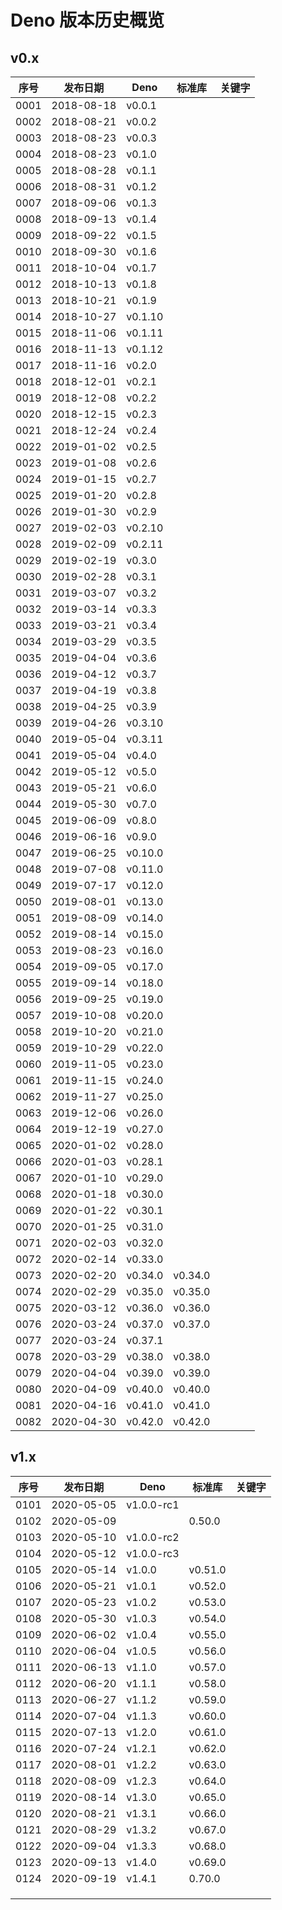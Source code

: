 # Deno 版本历史概览

## v0.x

| 序号 | 发布日期 | Deno | 标准库 | 关键字 |
| --- | --- | --- | --- | --- |
| 0001 | 2018-08-18 | v0.0.1 |  |  |
| 0002 | 2018-08-21 | v0.0.2 |  |  |
| 0003 | 2018-08-23 | v0.0.3 |  |  |
| 0004 | 2018-08-23 | v0.1.0 |  |  |
| 0005 | 2018-08-28 | v0.1.1 |  |  |
| 0006 | 2018-08-31 | v0.1.2 |  |  |
| 0007 | 2018-09-06 | v0.1.3 |  |  |
| 0008 | 2018-09-13 | v0.1.4 |  |  |
| 0009 | 2018-09-22 | v0.1.5 |  |  |
| 0010 | 2018-09-30 | v0.1.6 |  |  |
| 0011 | 2018-10-04 | v0.1.7 |  |  |
| 0012 | 2018-10-13 | v0.1.8 |  |  |
| 0013 | 2018-10-21 | v0.1.9 |  |  |
| 0014 | 2018-10-27 | v0.1.10 |  |  |
| 0015 | 2018-11-06 | v0.1.11 |  |  |
| 0016 | 2018-11-13 | v0.1.12 |  |  |
| 0017 | 2018-11-16 | v0.2.0 |  |  |
| 0018 | 2018-12-01 | v0.2.1 |  |  |
| 0019 | 2018-12-08 | v0.2.2 |  |  |
| 0020 | 2018-12-15 | v0.2.3 |  |  |
| 0021 | 2018-12-24 | v0.2.4 |  |  |
| 0022 | 2019-01-02 | v0.2.5 |  |  |
| 0023 | 2019-01-08 | v0.2.6 |  |  |
| 0024 | 2019-01-15 | v0.2.7 |  |  |
| 0025 | 2019-01-20 | v0.2.8 |  |  |
| 0026 | 2019-01-30 | v0.2.9 |  |  |
| 0027 | 2019-02-03 | v0.2.10 |  |  |
| 0028 | 2019-02-09 | v0.2.11 |  |  |
| 0029 | 2019-02-19 | v0.3.0 |  |  |
| 0030 | 2019-02-28 | v0.3.1 |  |  |
| 0031 | 2019-03-07 | v0.3.2 |  |  |
| 0032 | 2019-03-14 | v0.3.3 |  |  |
| 0033 | 2019-03-21 | v0.3.4 |  |  |
| 0034 | 2019-03-29 | v0.3.5 |  |  |
| 0035 | 2019-04-04 | v0.3.6 |  |  |
| 0036 | 2019-04-12 | v0.3.7 |  |  |
| 0037 | 2019-04-19 | v0.3.8 |  |  |
| 0038 | 2019-04-25 | v0.3.9 |  |  |
| 0039 | 2019-04-26 | v0.3.10 |  |  |
| 0040 | 2019-05-04 | v0.3.11 |  |  |
| 0041 | 2019-05-04 | v0.4.0 |  |  |
| 0042 | 2019-05-12 | v0.5.0 |  |  |
| 0043 | 2019-05-21 | v0.6.0 |  |  |
| 0044 | 2019-05-30 | v0.7.0 |  |  |
| 0045 | 2019-06-09 | v0.8.0 |  |  |
| 0046 | 2019-06-16 | v0.9.0 |  |  |
| 0047 | 2019-06-25 | v0.10.0 |  |  |
| 0048 | 2019-07-08 | v0.11.0 |  |  |
| 0049 | 2019-07-17 | v0.12.0 |  |  |
| 0050 | 2019-08-01 | v0.13.0 |  |  |
| 0051 | 2019-08-09 | v0.14.0 |  |  |
| 0052 | 2019-08-14 | v0.15.0 |  |  |
| 0053 | 2019-08-23 | v0.16.0 |  |  |
| 0054 | 2019-09-05 | v0.17.0 |  |  |
| 0055 | 2019-09-14 | v0.18.0 |  |  |
| 0056 | 2019-09-25 | v0.19.0 |  |  |
| 0057 | 2019-10-08 | v0.20.0 |  |  |
| 0058 | 2019-10-20 | v0.21.0 |  |  |
| 0059 | 2019-10-29 | v0.22.0 |  |  |
| 0060 | 2019-11-05 | v0.23.0 |  |  |
| 0061 | 2019-11-15 | v0.24.0 |  |  |
| 0062 | 2019-11-27 | v0.25.0 |  |  |
| 0063 | 2019-12-06 | v0.26.0 |  |  |
| 0064 | 2019-12-19 | v0.27.0 |  |  |
| 0065 | 2020-01-02 | v0.28.0 |  |  |
| 0066 | 2020-01-03 | v0.28.1 |  |  |
| 0067 | 2020-01-10 | v0.29.0 |  |  |
| 0068 | 2020-01-18 | v0.30.0 |  |  |
| 0069 | 2020-01-22 | v0.30.1 |  |  |
| 0070 | 2020-01-25 | v0.31.0 |  |  |
| 0071 | 2020-02-03 | v0.32.0 |  |  |
| 0072 | 2020-02-14 | v0.33.0 |  |  |
| 0073 | 2020-02-20 | v0.34.0 | v0.34.0 |  |
| 0074 | 2020-02-29 | v0.35.0 | v0.35.0 |  |
| 0075 | 2020-03-12 | v0.36.0 | v0.36.0 |  |
| 0076 | 2020-03-24 | v0.37.0 | v0.37.0 |  |
| 0077 | 2020-03-24 | v0.37.1 |  |  |
| 0078 | 2020-03-29 | v0.38.0 | v0.38.0 |  |
| 0079 | 2020-04-04 | v0.39.0 | v0.39.0 |  |
| 0080 | 2020-04-09 | v0.40.0 | v0.40.0 |  |
| 0081 | 2020-04-16 | v0.41.0 | v0.41.0 |  |
| 0082 | 2020-04-30 | v0.42.0 | v0.42.0 |  |

## v1.x

| 序号 | 发布日期 | Deno | 标准库 | 关键字 |
| --- | --- | --- | --- | --- |
| 0101 | 2020-05-05 | v1.0.0-rc1 |  |  |
| 0102 | 2020-05-09 |  | 0.50.0 |  |
| 0103 | 2020-05-10 | v1.0.0-rc2 |  |  |
| 0104 | 2020-05-12 | v1.0.0-rc3 |  |  |
| 0105 | 2020-05-14  | v1.0.0 | v0.51.0 |  |
| 0106 | 2020-05-21 | v1.0.1 | v0.52.0 |  |
| 0107 | 2020-05-23 | v1.0.2 | v0.53.0 |  |
| 0108 | 2020-05-30  | v1.0.3 | v0.54.0 |  |
| 0109 | 2020-06-02 | v1.0.4 | v0.55.0 |  |
| 0110 | 2020-06-04 | v1.0.5 | v0.56.0 |  |
| 0111 | 2020-06-13 | v1.1.0 | v0.57.0 |  |
| 0112 | 2020-06-20  | v1.1.1 | v0.58.0 |  |
| 0113 | 2020-06-27 | v1.1.2 | v0.59.0 |  |
| 0114 | 2020-07-04 | v1.1.3 | v0.60.0 |  |
| 0115 | 2020-07-13 | v1.2.0 | v0.61.0 |  |
| 0116 | 2020-07-24 | v1.2.1 | v0.62.0 |  |
| 0117 | 2020-08-01 | v1.2.2 | v0.63.0 |  |
| 0118 | 2020-08-09 | v1.2.3 | v0.64.0 |  |
| 0119 | 2020-08-14 | v1.3.0 | v0.65.0 |  |
| 0120 | 2020-08-21 | v1.3.1 | v0.66.0 |  |
| 0121 | 2020-08-29 | v1.3.2 | v0.67.0 |  |
| 0122 | 2020-09-04 | v1.3.3 | v0.68.0 |  |
| 0123 | 2020-09-13 | v1.4.0 | v0.69.0 |  |
| 0124 | 2020-09-19 | v1.4.1 | 0.70.0 |  |
|  |  |  |  |  |
|  |  |  |  |  |
|  |  |  |  |  |
